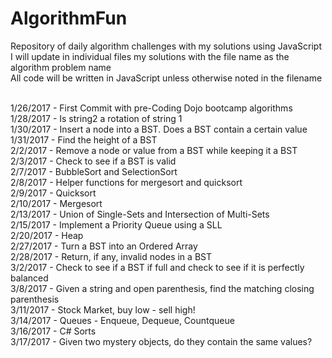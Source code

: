 # AlgorithmFun
Repository of daily algorithm challenges with my solutions using JavaScript<br>
I will update in individual files my solutions with the file name as the algorithm problem name<br>
All code will be written in JavaScript unless otherwise noted in the filename<br><br>

1/26/2017 - First Commit with pre-Coding Dojo bootcamp algorithms<br>
1/28/2017 - Is string2 a rotation of string 1<br>
1/30/2017 - Insert a node into a BST. Does a BST contain a certain value<br>
1/31/2017 - Find the height of a BST<br>
2/2/2017 - Remove a node or value from a BST while keeping it a BST<br>
2/3/2017 - Check to see if a BST is valid<br>
2/7/2017 - BubbleSort and SelectionSort<br>
2/8/2017 - Helper functions for mergesort and quicksort<br>
2/9/2017 - Quicksort<br>
2/10/2017 - Mergesort<br>
2/13/2017 - Union of Single-Sets and Intersection of Multi-Sets<br>
2/15/2017 - Implement a Priority Queue using a SLL<br>
2/20/2017 - Heap<br>
2/27/2017 - Turn a BST into an Ordered Array<br>
2/28/2017 - Return, if any, invalid nodes in a BST<br>
3/2/2017 - Check to see if a BST if full and check to see if it is perfectly balanced<br>
3/8/2017 - Given a string and open parenthesis, find the matching closing parenthesis<br>
3/11/2017 - Stock Market, buy low - sell high!<br>
3/14/2017 - Queues - Enqueue, Dequeue, Countqueue<br>
3/16/2017 - C# Sorts<br>
3/17/2017 - Given two mystery objects, do they contain the same values?<br>
